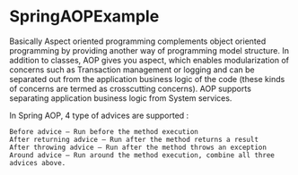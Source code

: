 # SpringAOPExample

Basically Aspect oriented programming complements object oriented programming by providing another way of programming model structure.
In addition to classes, AOP gives you aspect, which enables modularization of concerns such as Transaction management or logging and can be separated 
out from the application business logic of the code (these kinds of concerns are termed as crosscutting concerns). 
AOP supports separating application business logic from System services.

In Spring AOP, 4 type of advices are supported :</p>

	Before advice – Run before the method execution
	After returning advice – Run after the method returns a result
	After throwing advice – Run after the method throws an exception
	Around advice – Run around the method execution, combine all three advices above.
